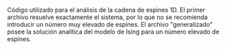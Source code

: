 Código utilizado para el análisis de la cadena de espines 1D. El primer archivo resuelve exactamente el sistema, por lo que no se recomienda introducir un número muy elevado de espines. El archivo "generalizado" posee la solución analítica del modelo de Ising para un número elevado de espines.
